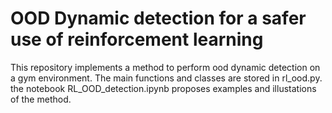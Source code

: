 # OOD Dynamic detection for a safer use of reinforcement learning

This repository implements a method to perform ood dynamic detection on a gym environment.
The main functions and classes are stored in rl_ood.py.
the notebook RL_OOD_detection.ipynb proposes examples and illustations of the method.
